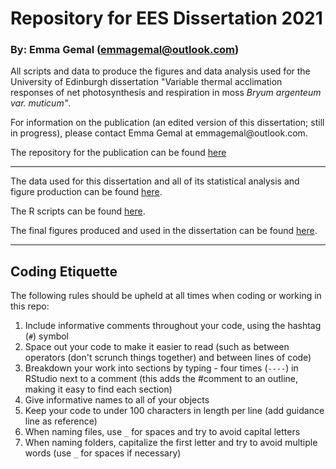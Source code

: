 # Repository for EES Dissertation 2021
### By: Emma Gemal (emmagemal@outlook.com)
All scripts and data to produce the figures and data analysis used for the University of Edinburgh dissertation "Variable thermal acclimation responses of net photosynthesis and respiration in moss *Bryum argenteum var. muticum"*.


</b>
For information on the publication (an edited version of this dissertation; still in progress), please contact Emma Gemal at emmagemal@outlook.com. 

The repository for the publication can be found [here](https://github.com/emmagemal/bryum_hallett)

----

The data used for this dissertation and all of its statistical analysis and figure production can be found [here](https://github.com/emmagemal/dissertation/tree/main/Data).

The R scripts can be found [here](https://github.com/emmagemal/dissertation/tree/main/R_Scripts).

The final figures produced and used in the dissertation can be found [here](https://github.com/emmagemal/dissertation/tree/main/Figures).

----

## Coding Etiquette

The following rules should be upheld at all times when coding or working in this repo:
1. Include informative comments throughout your code, using the hashtag (`#`) symbol
2. Space out your code to make it easier to read (such as between operators (don't scrunch things together) and between lines of code)
3. Breakdown your work into sections by typing - four times (`----`) in RStudio next to a comment (this adds the #comment to an outline, making it easy to find each section)
4. Give informative names to all of your objects
5. Keep your code to under 100 characters in length per line (add guidance line as reference) 
7. When naming files, use `_` for spaces and try to avoid capital letters 
8. When naming folders, capitalize the first letter and try to avoid multiple words (use `_` for spaces if necessary)

